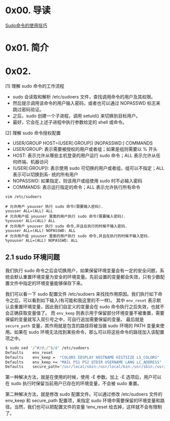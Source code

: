 # 0x00. 导读

[Sudo命令的使用技巧](https://www.escapelife.site/posts/d3407f3a.html)

# 0x01. 简介

# 0x02. 

[1] 理解 sudo 命令的工作流程

- sudo 会读取和解析 /etc/sudoers 文件，查找调用命令的用户及其权限。
- 然后提示调用该命令的用户输入密码，或者也可以通过 NOPASSWD 标志来跳过密码验证。
- 之后，sudo 创建一个子进程，调用 setuid() 来切换到目标用户。
- 最好，它会在上述子进程中执行参数给定的 shell 或命令。

[2] 理解 sudo 命令授权配置

- USER/GROUP HOST=(USER[:GROUP]) [NOPASSWD:] COMMANDS
- USER/GROUP: 表示需要被授权的用户或者组；如果是组则需要以 % 开头
- HOST: 表示允许从哪些主机登录的用户运行 sudo 命令；ALL 表示允许从任何终端、机器访问
- (USER[:GROUP]): 表示使用 sudo 可切换的用户或者组，组可以不指定；ALL 表示可以切换到系- 统的所有用户
- NOPASSWD: 如果指定，则该用户或组使用 sudo 时不必输入密码
- COMMANDS: 表示运行指定的命令；ALL 表示允许执行所有命令

```
vim /etc/sudoers

# 允许用户 youuser 执行 sudo 命令(需要输入密码).
youuser ALL=(ALL) ALL
# 允许用户组 youuser 里面的用户执行 sudo 命令(需要输入密码).
%youuser ALL=(ALL) ALL
# 允许用户 youuser 执行 sudo 命令,并且在执行的时候不输入密码.
youuser ALL=(ALL) NOPASSWD: ALL
# 允许用户组 youuser 里面的用户执行 sudo 命令,并且在执行的时候不输入密码.
%youuser ALL=(ALL) NOPASSWD: ALL

```

## 2.1 sudo 环境问题

我们执行 sudo 命令之后会切换用户，如果保留环境变量会有一定的安全问题，系统会默认重置环境变量为安全的环境变量。先前设置的变量都会失效，只有少数配置文件中指定的环境变量能够保存下来。

我们可以看一下 sudo 配置文件 /etc/sudoers 来找找作用原因。我们执行如下命令之后，可以看到如下输入(有可能和我这里的不一样)。
其中 `env_reset` 表示默认会重置环境变量，因此我们自定义的变量会在 sudo 命令执行之后失效，也就不会正确获取变量值了。
而 `env_keep` 则表示用于保留部分环境变量不被重置，需要保留的变量就写入双引号之中，可自行追加需要保留的变量。
最后就是 `secure_path` 变量，其作用就是包含的路径将被当做 sudo 环境的 PATH 变量来使用。如果在 sudo 环境无法找到某些命令，那么可以将这些命令的路径加入该配置项之中。

```bash
$ sudo sed '/^#/d;/^$/d' /etc/sudoers
Defaults    env_reset
Defaults    env_keep =  "COLORS IDSPLAY HOSTNAME HISTSIZE LS_COLORS"
Defaults    env_keep += "MAIL PS1 PS2 QTDIR USERNAME LANG LC_ADDRESS"
Defaults    secure_path="/usr/local/sbin:/usr/local/bin:/usr/sbin:/usr/bin:/sbin:/bin:/snap/bin"
```

第一种解决方法，就是在使用的时候，使用 -E 参数。加上 -E 选项后，用户可以在 sudo 执行时保留当前用户已存在的环境变量，不会被 sudo 重置。

第二种解决方法，就是修改 sudo 配置文件。可以通过修改 /etc/sudoers 文件的 env_keep 和 secure_path 配置项，来指定 sudo 环境中需要保留的环境变量和路径。当然，我们也可以把配置文件的变量 !env_reset 给去掉，这样就不会有限制了。